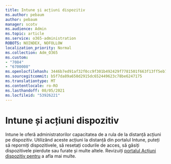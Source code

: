 ```yaml
---
title: Intune și acțiuni dispozitiv
ms.author: pebaum
author: pebaum
manager: scotv
ms.audience: Admin
ms.topic: article
ms.service: o365-administration
ROBOTS: NOINDEX, NOFOLLOW
localization_priority: Normal
ms.collection: Adm_O365
ms.custom:
- "7084"
- "6700008"
ms.openlocfilehash: 3446b7ed91af32f0cc9f301b492429f7781501f663f13ff5eb71374d23a65f83
ms.sourcegitcommit: b5f7da89a650d2915dc652449623c78be6247175
ms.translationtype: MT
ms.contentlocale: ro-RO
ms.lasthandoff: 08/05/2021
ms.locfileid: "53926221"
---
```

# <a name="intune-and-device-actions"></a>Intune și acțiuni dispozitiv

Intune le oferă administratorilor capacitatea de a rula de la distanță acțiuni pe dispozitiv. Utilizând aceste acțiuni la distanță din portalul Intune, puteți să reporniți dispozitivele, să resetați codurile de acces, să găsiți dispozitivele pierdute sau furate și multe altele. Revizuiți [portalul Acțiuni dispozitiv pentru](https://docs.microsoft.com/mem/intune/remote-actions/) a afla mai multe.
